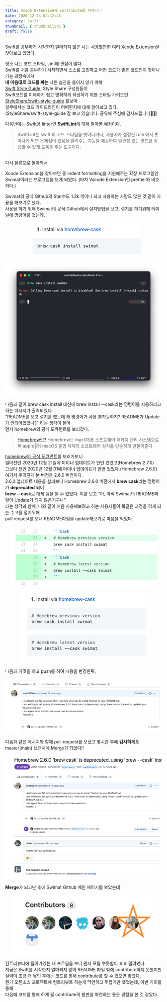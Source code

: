 ```yaml
---
title: Xcode Extension에 contribute를 하다니!!
date: 2020-12-24 02:12:43
category: swift
thumbnail: { thumbnailSrc }
draft: false
---
```


Swift를 공부하기 시작한지 얼마되지 않은 나는 사용할만한 여러 Xcode Extension을 찾아보고 있었다.

평소 나는 코드 스타일, Lint에 관심이 많다.   
Swift를 처음 공부하기 시작하면서 스스로 고민하고 어떤 코드가 좋은 코드인지 찾아나가는 과정속에서  
**내 마음대로 코드를 짜는** 나쁜 습관을 들이지 않기 위해  
[Swift Style Guide](https://github.com/github/swift-style-guide), Style Share 구성원들이  
Swift코드를 이해하기 쉽고 명확하게 작성하기 위한 스타일 가이드인 [StyleShare/swift-style-guide](https://github.com/StyleShare/swift-style-guide) 를보며  
실무에서는 코드 가이드라인이 어떠한지에 대해 알아보고 있다.  
(StyleShare/swift-style-guide 잘 보고 있습니다. 공유해 주심에 감사드립니다🙇‍♂️)

다음번에는 Swift용 linter인 **SwiftLint**에 대해 알아볼 예정이다.

>SwiftLint는 swift 의 코드 스타일을 벗어나거나, 사용자가 설정한 rule 에서 벗어나게 되면 문제점이 있음을 알려주는 기능을 제공하여 일관성 있는 코드를 작성할 수 있게 도움을 주는 도구이다.

<br/>
다시 본론으로 돌아와서 

Xcode Extension을 찾아보던 중 Indent formatting을 지원해주는 확장 프로그램인  
Swimat이라는 프로그램을 보게 되었다.
(마치 Vscode Extension인 prettier와 비슷하다.)

Swimat의 공식 Github의 Star수도 1.3k 씩이나 되고 사용하는 사람도 많은 것 같아 사용을 해보기로 했다.  
사용을 하기 위해 Swimat의 공식 Github에서 설치방법을 보고, 설치를 하기위해 터미널에 명령어를 쳤는데,

<p align="center">
    <img src="assets/1.png"/>
</p>

<p align="center">
    <img src="assets/2.png"/>
</p>

다음과 같이 brew cask install 대신에 brew install --cask라는 명령어를 사용하라고 하는 메시지가 출력되었다.  
"README를 보고 설치를 했는데 왜 명령어가 사용 불가능하지? README가 Update가 안되어있었나?" 라는 생각이 들어  
먼저 homebrew의 공식 도큐먼트를 보러갔다.

> [Homebrew란?](https://ko.wikipedia.org/wiki/%ED%99%88%EB%B8%8C%EB%A3%A8_(%ED%8C%A8%ED%82%A4%EC%A7%80_%EA%B4%80%EB%A6%AC_%EC%86%8C%ED%94%84%ED%8A%B8%EC%9B%A8%EC%96%B4))  
> Homebrew는 macOS용 소프트웨어 패키지 관리 시스템으로써  apple의 macOS 운영 체제의 소프트웨어 설치를 단순하게 만들어준다

[homebrew의 공식 도큐먼트](https://brew.sh/blog/)를 보러가보니  
얼마전인 2020년 12월 21일에 마이너 업데이트가 한번 있었고(Homebrew 2.7.0)  
그보다 전인 2020년 12월 01에 마이너 업데이트가 한번 있었다.(Homebrew 2.6.0)   
여기서 주의깊게 본 버전은 2.6.0 버전이다.  
2.6.0 업데이트 내용을 살펴보니 Homebrew 2.6.0 버전에서 **brew cask**라는 명령어가 **deprecated** 되어   
**brew --cask**로 대체 됨을 알 수 있었다. 
이를 보고 "아, 아직 Swimat의 README파일이 Update가 되지 않은거구나"  
라는 생각과 함께, 나와 같이 처음 사용해보려고 하는 사용자들이 똑같은 과정을 겪게 되는 수고를 덜기위해   
pull request를 보내 README파일을 update해보기로 마음을 먹었다.

<p align="center">
    <img src="assets/3.png"/>
</p>
<p align="center">
    <img src="assets/4.png"/>
</p>

다음과 커밋을 하고 push를 하여 내용을 변경한뒤,

<p align="center">
    <img src="assets/5.png"/>
</p>

다음과 같은 메시지와 함께 pull request를 보냈고 몇시간 후에
**감사하게도** master(main) 브랜치에 Merge가 되었다!!

<p align="center">
    <img src="assets/6.png"/>
</p>

**Merge**가 되고난 후에 Swimat Github 메인 페이지를 보았는데
<p align="center">
    <img src="assets/7.png"/>
</p>

컨트리뷰터에 들어가있는 내 프로필을 보니 왠지 모를 뿌듯함이 ㅎㅎ 밀려왔다.  
지금은 Swift를 시작한지 얼마되지 않아 README 파일 밖에 contribute하지 못했지만  
실력이 조금 더 쌓인 후에는 코드를 통해 contribute를 할 수 있으면 좋겠다.  
뭔가 오픈소스 프로젝트에 컨트리뷰트 하는게 막연하고 두렵기만 했었는데, 이번 기회를 통해  
다음에 코드를 통해 하게 될 contribute의 발판을 마련하는 좋은 경험을 한 것 같았다.